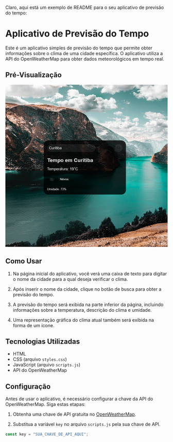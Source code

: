 Claro, aqui está um exemplo de README para o seu aplicativo de previsão do tempo:

# Aplicativo de Previsão do Tempo

Este é um aplicativo simples de previsão do tempo que permite obter informações sobre o clima de uma cidade específica. O aplicativo utiliza a API do OpenWeatherMap para obter dados meteorológicos em tempo real.

## Pré-Visualização

![Pré-Visualização da Calculadora](./img/preview.png)

## Como Usar

1. Na página inicial do aplicativo, você verá uma caixa de texto para digitar o nome da cidade para a qual deseja verificar o clima.

2. Após inserir o nome da cidade, clique no botão de busca para obter a previsão do tempo.

3. A previsão do tempo será exibida na parte inferior da página, incluindo informações sobre a temperatura, descrição do clima e umidade.

4. Uma representação gráfica do clima atual também será exibida na forma de um ícone.


## Tecnologias Utilizadas

- HTML
- CSS (arquivo `styles.css`)
- JavaScript (arquivo `scripts.js`)
- API do OpenWeatherMap

## Configuração

Antes de usar o aplicativo, é necessário configurar a chave da API do OpenWeatherMap. Siga estas etapas:

1. Obtenha uma chave de API gratuita no [OpenWeatherMap](https://openweathermap.org/).

2. Substitua a variável `key` no arquivo `scripts.js` pela sua chave de API.

```javascript
const key = "SUA_CHAVE_DE_API_AQUI";
```


